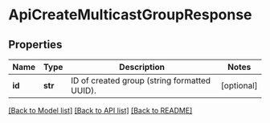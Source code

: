 # ApiCreateMulticastGroupResponse

## Properties
Name | Type | Description | Notes
------------ | ------------- | ------------- | -------------
**id** | **str** | ID of created group (string formatted UUID). | [optional] 

[[Back to Model list]](../README.md#documentation-for-models) [[Back to API list]](../README.md#documentation-for-api-endpoints) [[Back to README]](../README.md)


